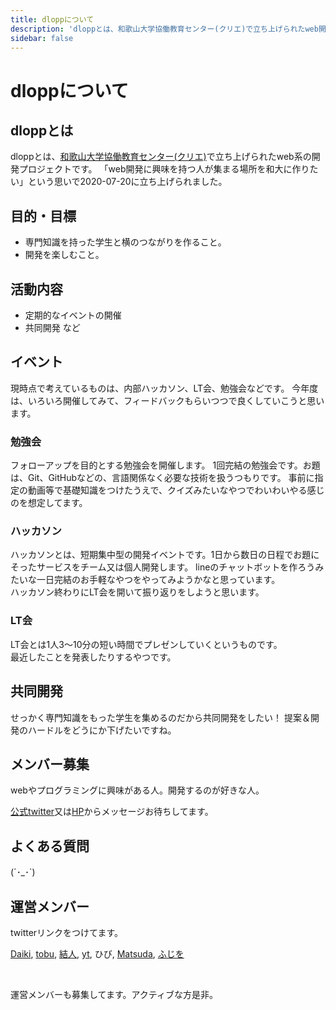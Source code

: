 ```yaml
---
title: dloppについて
description: 'dloppとは、和歌山大学協働教育センター(クリエ)で立ち上げられたweb開発プロジェクトです'
sidebar: false
---
```

# dloppについて

## dloppとは
dloppとは、[和歌山大学協働教育センター(クリエ)](https://www.wakayama-u.ac.jp/crea/)で立ち上げられたweb系の開発プロジェクトです。
「web開発に興味を持つ人が集まる場所を和大に作りたい」という思いで2020-07-20に立ち上げられました。

## 目的・目標
- 専門知識を持った学生と横のつながりを作ること。<br>
- 開発を楽しむこと。

## 活動内容
- 定期的なイベントの開催
- 共同開発
  など

## イベント
現時点で考えているものは、内部ハッカソン、LT会、勉強会などです。
今年度は、いろいろ開催してみて、フィードバックもらいつつで良くしていこうと思います。

### 勉強会
フォローアップを目的とする勉強会を開催します。
1回完結の勉強会です。お題は、Git、GitHubなどの、言語関係なく必要な技術を扱うつもりです。
事前に指定の動画等で基礎知識をつけたうえで、クイズみたいなやつでわいわいやる感じのを想定してます。
### ハッカソン
ハッカソンとは、短期集中型の開発イベントです。1日から数日の日程でお題にそったサービスをチーム又は個人開発します。 
lineのチャットボットを作ろうみたいな一日完結のお手軽なやつをやってみようかなと思っています。<br>
ハッカソン終わりにLT会を開いて振り返りをしようと思います。
### LT会
LT会とは1人3〜10分の短い時間でプレゼンしていくというものです。<br>
最近したことを発表したりするやつです。

## 共同開発
せっかく専門知識をもった学生を集めるのだから共同開発をしたい！
提案＆開発のハードルをどうにか下げたいですね。

## メンバー募集
webやプログラミングに興味がある人。開発するのが好きな人。

[公式twitter](https://twitter.com/wucrea_dlopp)又は[HP](https://dlopp.github.io)からメッセージお待ちしてます。

## よくある質問
(´･_･`)

## 運営メンバー
twitterリンクをつけてます。

[Daiki](https://twitter.com/Daaiki2323),
[tobu](https://twitter.com/tobu0510),
[結人](https://twitter.com/yuto_wu), 
[yt](https://twitter.com/y11110246),
ひび,
[Matsuda](https://twitter.com/radio69chief),
[ふじを](https://twitter.com/ffjlabo)

<br>

運営メンバーも募集してます。アクティブな方是非。